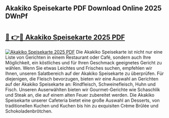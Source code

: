 ## Akakiko Speisekarte PDF Download Online 2025 DWnPf

# <h2><a href="http://gcd4px.nevu.top/?p=Akakiko+Speisekarte">🔗 👉🔴 Akakiko Speisekarte 2025 PDF</a></h2>

[![Akakiko Speisekarte 2025 PDF](https://i.imgur.com/dBaPXMq.png)](http://gcd4px.nevu.top/?p=Akakiko+Speisekarte)
Die Akakiko Speisekarte ist nicht nur eine Liste von Gerichten in einem Restaurant oder Café, sondern auch Ihre Möglichkeit, ein köstliches und für Ihren Geschmack geeignetes Gericht zu wählen. Wenn Sie etwas Leichtes und Frisches suchen, empfehlen wir Ihnen, unseren Salatbereich auf der Akakiko Speisekarte zu überprüfen. Für diejenigen, die Fleisch bevorzugen, bieten wir eine Auswahl an Gerichten auf der Akakiko Speisekarte an: Rindfleisch, Schweinefleisch, Huhn und Fisch. Unseren Auserwählten bieten wir Gourmet-Gerichte wie Schaschlik und Steak an, die auf einem alten Feuer zubereitet werden. Die Akakiko Speisekarte unserer Cafeteria bietet eine große Auswahl an Desserts, von traditionellen Kuchen und Kuchen bis hin zu exquisiten Crème Brûlée und Schokoladenbrötchen.
